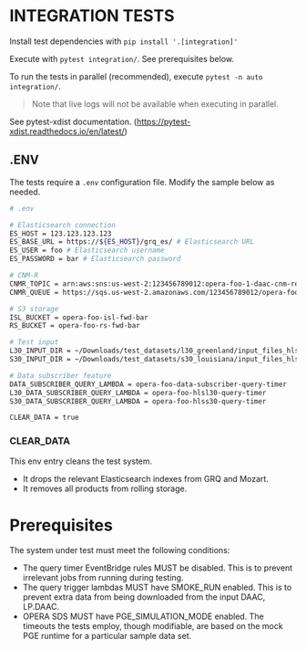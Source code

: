 # INTEGRATION TESTS

Install test dependencies with `pip install '.[integration]'`

Execute with `pytest integration/`. See prerequisites below.

To run the tests in parallel (recommended), execute `pytest -n auto integration/`. 

>Note that live logs will not be available when executing in parallel.

See pytest-xdist documentation. (https://pytest-xdist.readthedocs.io/en/latest/)

## .ENV

The tests require a `.env` configuration file. Modify the sample below as needed.

```bash
# .env

# Elasticsearch connection
ES_HOST = 123.123.123.123
ES_BASE_URL = https://${ES_HOST}/grq_es/ # Elasticsearch URL
ES_USER = foo # Elasticsearch username
ES_PASSWORD = bar # Elasticsearch password

# CNM-R
CNMR_TOPIC = arn:aws:sns:us-west-2:123456789012:opera-foo-1-daac-cnm-response
CNMR_QUEUE = https://sqs.us-west-2.amazonaws.com/123456789012/opera-foo-1-daac-cnm-response

# S3 storage
ISL_BUCKET = opera-foo-isl-fwd-bar
RS_BUCKET = opera-foo-rs-fwd-bar

# Test input
L30_INPUT_DIR = ~/Downloads/test_datasets/l30_greenland/input_files_hls_v2.0
S30_INPUT_DIR = ~/Downloads/test_datasets/s30_louisiana/input_files_hls_v2.0

# Data subscriber feature
DATA_SUBSCRIBER_QUERY_LAMBDA = opera-foo-data-subscriber-query-timer
L30_DATA_SUBSCRIBER_QUERY_LAMBDA = opera-foo-hlsl30-query-timer
S30_DATA_SUBSCRIBER_QUERY_LAMBDA = opera-foo-hlss30-query-timer

CLEAR_DATA = true
```

### CLEAR_DATA

This env entry cleans the test system.
* It drops the relevant Elasticsearch indexes from GRQ and Mozart.
* It removes all products from rolling storage.

# Prerequisites

The system under test must meet the following conditions:

* The query timer EventBridge rules MUST be disabled. This is to prevent irrelevant jobs from running during testing.
* The query trigger lambdas MUST have SMOKE_RUN enabled. This is to prevent extra data from being downloaded from the input DAAC, LP.DAAC.
* OPERA SDS MUST have PGE_SIMULATION_MODE enabled. The timeouts the tests employ, though modifiable, are based on the mock PGE runtime for a particular sample data set.
